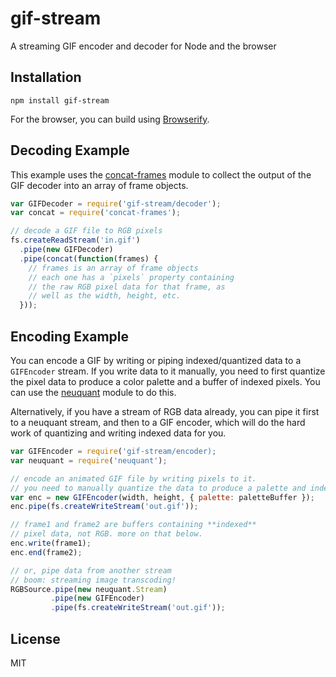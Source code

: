 # gif-stream

A streaming GIF encoder and decoder for Node and the browser

## Installation

    npm install gif-stream

For the browser, you can build using [Browserify](http://browserify.org/).

## Decoding Example

This example uses the [concat-frames](https://github.com/devongovett/concat-frames)
module to collect the output of the GIF decoder into an array of frame objects.

```javascript
var GIFDecoder = require('gif-stream/decoder');
var concat = require('concat-frames');

// decode a GIF file to RGB pixels
fs.createReadStream('in.gif')
  .pipe(new GIFDecoder)
  .pipe(concat(function(frames) {
    // frames is an array of frame objects
    // each one has a `pixels` property containing
    // the raw RGB pixel data for that frame, as
    // well as the width, height, etc.
  }));
```

## Encoding Example

You can encode a GIF by writing or piping indexed/quantized data to a `GIFEncoder` stream.
If you write data to it manually, you need to first quantize the pixel data to produce a
color palette and a buffer of indexed pixels.  You can use the [neuquant](https://github.com/devongovett/neuquant)
module to do this.

Alternatively, if you have a stream of RGB data already, you can pipe it first to a neuquant 
stream, and then to a GIF encoder, which will do the hard work of quantizing and writing
indexed data for you.

```javascript
var GIFEncoder = require('gif-stream/encoder);
var neuquant = require('neuquant');

// encode an animated GIF file by writing pixels to it.
// you need to manually quantize the data to produce a palette and indexed pixels.
var enc = new GIFEncoder(width, height, { palette: paletteBuffer });
enc.pipe(fs.createWriteStream('out.gif'));

// frame1 and frame2 are buffers containing **indexed**
// pixel data, not RGB. more on that below.
enc.write(frame1);
enc.end(frame2);

// or, pipe data from another stream
// boom: streaming image transcoding!
RGBSource.pipe(new neuquant.Stream)
         .pipe(new GIFEncoder)
         .pipe(fs.createWriteStream('out.gif'));
```

## License

MIT
